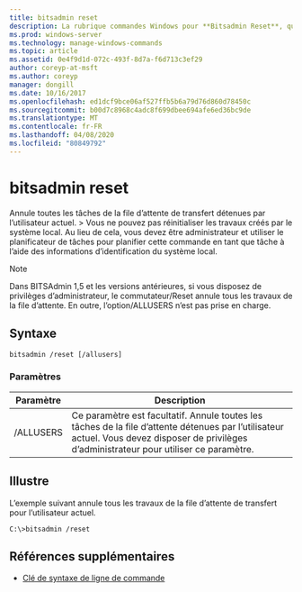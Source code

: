 ```yaml
---
title: bitsadmin reset
description: La rubrique commandes Windows pour **Bitsadmin Reset**, qui annule tous les travaux de la file d’attente de transfert détenues par l’utilisateur actuel.
ms.prod: windows-server
ms.technology: manage-windows-commands
ms.topic: article
ms.assetid: 0e4f9d1d-072c-493f-8d7a-f6d713c3ef29
author: coreyp-at-msft
ms.author: coreyp
manager: dongill
ms.date: 10/16/2017
ms.openlocfilehash: ed1dcf9bce06af527ffb5b6a79d76d860d78450c
ms.sourcegitcommit: b00d7c8968c4adc8f699dbee694afe6ed36bc9de
ms.translationtype: MT
ms.contentlocale: fr-FR
ms.lasthandoff: 04/08/2020
ms.locfileid: "80849792"
---
```

# <a name="bitsadmin-reset"></a>bitsadmin reset

Annule toutes les tâches de la file d’attente de transfert détenues par l’utilisateur actuel. > Vous ne pouvez pas réinitialiser les travaux créés par le système local. Au lieu de cela, vous devez être administrateur et utiliser le planificateur de tâches pour planifier cette commande en tant que tâche à l’aide des informations d’identification du système local.

> [!NOTE]
> Dans BITSAdmin 1,5 et les versions antérieures, si vous disposez de privilèges d’administrateur, le commutateur/Reset annule tous les travaux de la file d’attente. En outre, l’option/ALLUSERS n’est pas prise en charge.

## <a name="syntax"></a>Syntaxe

```
bitsadmin /reset [/allusers]
```

### <a name="parameters"></a>Paramètres

| Paramètre | Description |
| -------------- | -------------- |
| /ALLUSERS | Ce paramètre est facultatif. Annule toutes les tâches de la file d’attente détenues par l’utilisateur actuel. Vous devez disposer de privilèges d’administrateur pour utiliser ce paramètre. |

## <a name="examples"></a><a name=BKMK_examples></a>Illustre

L’exemple suivant annule tous les travaux de la file d’attente de transfert pour l’utilisateur actuel.

```
C:\>bitsadmin /reset
```

## <a name="additional-references"></a>Références supplémentaires

- [Clé de syntaxe de ligne de commande](command-line-syntax-key.md)